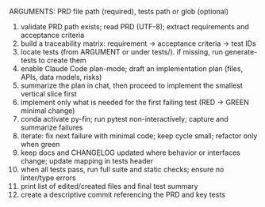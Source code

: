 ARGUMENTS: PRD file path (required), tests path or glob (optional)

1. validate PRD path exists; read PRD (UTF-8); extract requirements and acceptance criteria
2. build a traceability matrix: requirement → acceptance criteria → test IDs
3. locate tests (from ARGUMENT or under tests/). if missing, run generate-tests to create them
4. enable Claude Code plan-mode; draft an implementation plan (files, APIs, data models, risks)
5. summarize the plan in chat, then proceed to implement the smallest vertical slice first
6. implement only what is needed for the first failing test (RED → GREEN minimal change)
7. conda activate py-fin; run pytest non-interactively; capture and summarize failures
8. iterate: fix next failure with minimal code; keep cycle small; refactor only when green
9. keep docs and CHANGELOG updated where behavior or interfaces change; update mapping in tests header
10. when all tests pass, run full suite and static checks; ensure no linter/type errors
11. print list of edited/created files and final test summary
12. create a descriptive commit referencing the PRD and key tests

